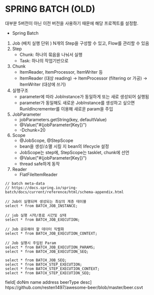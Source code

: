 # SPRING BATCH (OLD)

대부분 5버전이 아닌 이전 버전을 사용하기 때문에 해당 프로젝트를 설정함. 

* Spring Batch 
1. Job (배치 실행 단위 )
 N개의 Step을 구성할 수 있고, Flow를 관리할 수 있음 
2. Step     
    - Chunk: 하나의 묶음을 나눠서 실행
    - Task: 하나의 작업기반으로 
3. Chunk
    - ItemReader, ItemProcessor, ItemWriter 등
    - ItemReader (대상 reading) -> ItemProcessor (filtering or 가공) -> ItemWriter (대상에 쓰기)
4. 실행구조 
    - parameter에 따라 JobInstance가 동일하게 또는 새로 생성되어 실행됨 
    - parameter가 동일해도 새로운 JobInstance를 생성하고 싶으면 RunIdIncrementer를 이용해 새로운 param을 주입 
5. JobParameter 
    - jobParameters.getString(key, defaultValue) 
    - @Value("#{jobParameter[Key]}")
    - -Dchunk=20
6. Scope
    - @JobScope, @StepScope 
    - bean을 생성/소멸 시킬 지 bean의 lifecycle 설정 
    - JobScope는 step에, StepScope는 tasklet, chunk에 선언 
    - @Value("#{jobParameter[Key]}")
    - thread safe하게 동작 
7. Reader
    - FlatFileItemReader 

 
```
// batch meta-data 
// https://docs.spring.io/spring-batch/docs/current/reference/html/schema-appendix.html

// Job이 실행되며 생성되는 최상의 계층 테이블
select * from BATCH_JOB_INSTANCE;

// job 실행 시작/종료 시간및 상태 
select * from BATCH_JOB_EXECUTION;

// Job 공유해야 할 데이터 직렬화 
select * from BATCH_JOB_EXECUTION_CONTEXT;

// Job 실행시 주입된 Param 
select * from BATCH_JOB_EXECUTION_PARAMS;
select * from BATCH_JOB_EXECUTION_SEQ;

select * from BATCH_JOB_SEQ;
select * from BATCH_STEP_EXECUTION;
select * from BATCH_STEP_EXECUTION_CONTEXT;
select * from BATCH_STEP_EXECUTION_SEQ;

```
field[ doNm	name	address	beerType	desc]
htps://github.com/resten1497/awesome-beer/blob/master/beer.csvt
